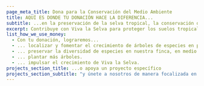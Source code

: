 ```yaml
---
page_meta_title: Dona para la Conservación del Medio Ambiente
title: AQUÍ ES DONDE TU DONACIÓN HACE LA DIFERENCIA...
subtitle: ...en la preservación de la selva tropical, la conservación de especies y la lucha contra el cambio climático.
excerpt: Contribuye con Viva la Selva para proteger los suelos tropicales, los ríos y el clima. Apoya la reforestación diversificada con especies de árboles en peligro de extinción.
list_how_we_use_money:
  - Con tu donación, lograremos...
  - ... localizar y fomentar el crecimiento de árboles de especies en peligro de extinción.
  - ... preservar la diversidad de especies en nuestra finca, en medio de extensos pastizales.
  - ... plantar más árboles.
  - ... impulsar el crecimiento de Viva la Selva.
projects_section_title: ...o apoya un proyecto específico
projects_section_subtitle: "y únete a nosotros de manera focalizada en la protección, la siembra o el cuidado:"
---
```

